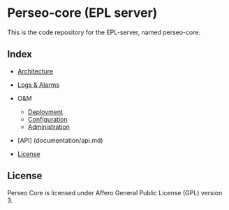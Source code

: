 # Perseo-core (EPL server)

This is the code repository for the EPL-server, named perseo-core.


## Index

* [Architecture](documentation/architecture.md)
* [Logs & Alarms](documentation/logs.md)
* O&M
	* [Deployment](documentation/deployment.md)
	* [Configuration](documentation/config.md)
	* [Administration](documentation/admin.md)
* [API] (documentation/api.md)

* [License](#licence)

## License

Perseo Core is licensed under Affero General Public License (GPL) version 3.

